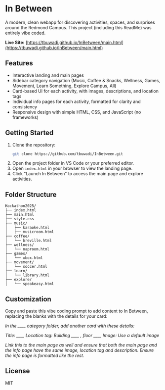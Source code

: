 
# In Between


A modern, clean webapp for discovering activities, spaces, and surprises around the Redmond Campus. This project (including this ReadMe) was entirely vibe coded.

**Live Site:** [https://tbuwadi.github.io/InBetween/main.html](https://tbuwadi.github.io/InBetween/main.html)

## Features
- Interactive landing and main pages
- Sidebar category navigation (Music, Coffee & Snacks, Wellness, Games, Movement, Learn Something, Explore Campus, All)
- Card-based UI for each activity, with images, descriptions, and location tags
- Individual info pages for each activity, formatted for clarity and consistency
- Responsive design with simple HTML, CSS, and JavaScript (no frameworks)

## Getting Started
1. Clone the repository:
   ```sh
   git clone https://github.com/tbuwadi/InBetween.git
   ```
2. Open the project folder in VS Code or your preferred editor.
3. Open `index.html` in your browser to view the landing page.
4. Click "Launch In Between" to access the main page and explore activities.

## Folder Structure
```
Hackathon2025/
├── index.html
├── main.html
├── style.css
├── music/
│   ├── karaoke.html
│   ├── musicroom.html
├── coffee/
│   └── breville.html
├── wellness/
│   └── naproom.html
├── games/
│   └── xbox.html
├── movement/
│   └── soccer.html
├── learn/
│   └── library.html
├── explore/
│   └── speakeasy.html
```


## Customization

Copy and paste this vibe coding prompt to add content to In Between, replacing the blanks with the details for your card:

*In the ____ category folder, add another card with these details:*

*Title: ____*
*Location tag: Building ____ , floor ____*
*Image: Use a default image*

*Link this to the main page as well and ensure that both the main page and the info page have the same image, location tag and description. Ensure the info page is formatted like the rest.*

## License
MIT
